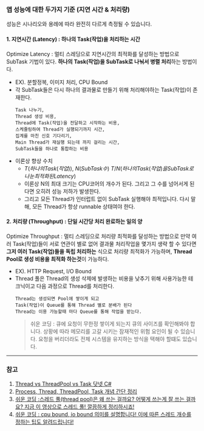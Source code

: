 ### 앱 성능에 대한 두가지 기준 (지연 시간 & 처리량)
성능은 시나리오와 용례에 따라 완전히 다르게 측정될 수 있습니다.

#### 1. 지연시간 (Latency)  : 하나의 Task(작업)을 처리하는 시간
Optimize Latency : 멀티 스레딩으로 지연시간의 최적화를 달성하는 방법으로 SubTask 기법이 있다. 
**하나의 Task(작업)을 SubTask로 나눠서 병렬 처리**하는 방법이다.
* EX). 분할정복, 이미지 처리, CPU Bound
* 각 SubTask들은 다시 하나의 결과물로 만들기 위해 처리해야하는 Task(작업)이 존재한다.      
   ```
   Task 나누기,
   Thread 생성 비용,
   Thread에 Task(작업)을 전달하고 시작하는 비용,
   스케쥴링하여 Thread가 실행되기까지 시간,
   집계를 마친 신호 기다리기,
   Main Thread가 재실행 되는데 까지 걸리는 시간,
   SubTask들을 하나로 통합하는 비용   
   ```
* 이론상 향상 수치
   * $T(하나의 Task(작업))$, $N(SubTask 수)$
   $T/N(하나의 Task(작업)을 SubTask로 나눈 최적화된 Latency)$
   * 이론상 N의 최대 크기는 CPU코어의 개수가 된다. 그리고 그 수를 넘어서게 된다면 오히려 성능 저하가 발생한다.
   * 그리고 모든 Thread가 인터럽트 없이 SubTask 실행해야 최적입니다. 
   다시 말해, 모든 Thread가 항상 runnable 상태여야 한다.

#### 2. 처리량 (Throughput)  : 단일 시간당 처리 완료하는 일의 양
Optimize Throughput : 멀티 스레딩으로 처리량 최적화를 달성하는 방법으로 
만약 여러 Task(작업)들이 서로 연관이 별로 없어 결과물 처리작업을 몇가지 생략 할 수 있다면
**그저 여러 Task(작업)들을 독립 처리하는** 식으로 처리량 최적화가 가능하며, **Thread Pool로 생성 비용을 최적화 하는것**이 가능하다.
* EX). HTTP Request, I/O Bound
* Thread 풀은 Thread의 생성 삭제에 발생하는 비용을 낮추기 위해 사용가능한 테크닉이고 다음 과정으로 Thread를 처리한다.
   ```
   Thread는 생성되면 Pool에 쌓이게 되고
   Task(작업)이 Queue를 통해 Thread 별로 분배가 된다
   Thread는 이용 가능할때 마다 Queue를 통해 작업을 받는다.
   ```
   > 쉬운 코딩 : 큐에 요청이 무한정 쌓이게 되는지 큐의 사이즈를 확인해봐야 합니다. 상황에 따라 메모리를 고갈 시키는 잠재적인 위험 요인이 될 수 있습니다. 요청을 버리더라도 전체 시스템을 유지하는 방식을 택해야 할떄도 있습니다.

---

### 참고

1. [Thread vs ThreadPool vs Task  닷넷 C#](https://blog.naver.com/hyungjoon_/221700870194)
2. [Process, Thread, ThreadPool, Task 개념 간단 정리](https://rito15.github.io/categories/c-threading/)
3. [쉬운 코딩 :스레드 풀(thread pool)은 왜 쓰는 걸까요? 어떻게 쓰는게 잘 쓰는 걸까요? 지금 이 영상으로 스레드 풀! 깔끔하게 정리하시죠!](https://www.youtube.com/watch?v=B4Of4UgLfWc&list=PLcXyemr8ZeoQOtSUjwaer0VMJSMfa-9G-&index=12)
4. [쉬운 코딩 : cpu bound, io bound 의미를 설명합니다! 이에 따른 스레드 개수를 정하는 팁도 알려드립니다!](https://www.youtube.com/watch?v=qnVKEwjG_gM&list=PLcXyemr8ZeoQOtSUjwaer0VMJSMfa-9G-&index=3)